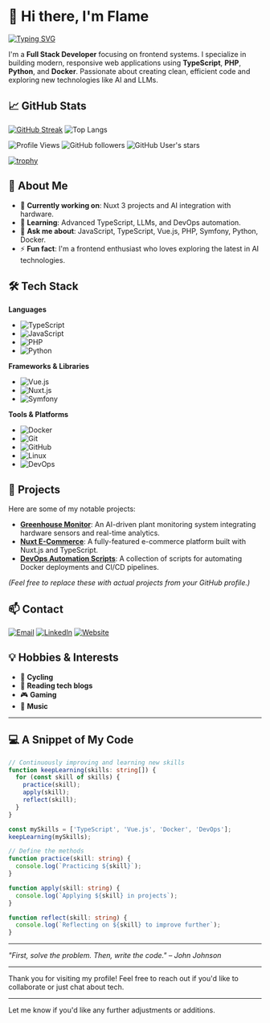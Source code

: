 # 👋 Hi there, I'm Flame

[![Typing SVG](https://readme-typing-svg.demolab.com?font=Fira+Code&weight=100&size=22&letterSpacing=tight&duration=4500&pause=900&color=0090FF&vCenter=true&random=true&width=435&lines=Full-stack+pro%2C+front+to+back.;Clean+code%2C+scalable+solutions.;Intuitive+designs%2C+user-focused.;Always+learning%2C+always+coding.;Coding+Since+'16)](https://git.io/typing-svg)

I'm a **Full Stack Developer** focusing on frontend systems. I specialize in building modern, responsive web applications using **TypeScript**, **PHP**, **Python**, and **Docker**. Passionate about creating clean, efficient code and exploring new technologies like AI and LLMs.



## 📈 GitHub Stats

[![GitHub Streak](https://github-readme-streak-stats.herokuapp.com/?user=lafllamme)](https://git.io/streak-stats)
![Top Langs](https://github-readme-stats.vercel.app/api/top-langs/?username=lafllamme&layout=compact&hide_border=true&theme=default")

![Profile Views](https://komarev.com/ghpvc/?username=lafllamme&base=463000&color=CB1D63)
![GitHub followers](https://img.shields.io/github/followers/lafllamme?style=social)
![GitHub User's stars](https://img.shields.io/github/stars/lafllamme?style=social)


[![trophy](https://github-profile-trophy.vercel.app/?username=lafllamme&row=3&column=3&margin-w=15&margin-h=15&no-bg=true&theme=onedark&no-frame=true
)](https://github.com/ryo-ma/github-profile-trophy)


## 💼 About Me

- 🔭 **Currently working on**: Nuxt 3 projects and AI integration with hardware.
- 🌱 **Learning**: Advanced TypeScript, LLMs, and DevOps automation.
- 💬 **Ask me about**: JavaScript, TypeScript, Vue.js, PHP, Symfony, Python, Docker.
- ⚡ **Fun fact**: I'm a frontend enthusiast who loves exploring the latest in AI technologies.

## 🛠 Tech Stack

**Languages**

- ![TypeScript](https://img.shields.io/badge/-TypeScript-3178C6?style=flat&logo=typescript&logoColor=white)
- ![JavaScript](https://img.shields.io/badge/-JavaScript-F7DF1E?style=flat&logo=javascript&logoColor=black)
- ![PHP](https://img.shields.io/badge/-PHP-777BB4?style=flat&logo=php&logoColor=white)
- ![Python](https://img.shields.io/badge/-Python-3776AB?style=flat&logo=python&logoColor=white)

**Frameworks & Libraries**

- ![Vue.js](https://img.shields.io/badge/-Vue.js-4FC08D?style=flat&logo=vue.js&logoColor=white)
- ![Nuxt.js](https://img.shields.io/badge/-Nuxt.js-00C58E?style=flat&logo=nuxt.js&logoColor=white)
- ![Symfony](https://img.shields.io/badge/-Symfony-000000?style=flat&logo=symfony&logoColor=white)

**Tools & Platforms**

- ![Docker](https://img.shields.io/badge/-Docker-2496ED?style=flat&logo=docker&logoColor=white)
- ![Git](https://img.shields.io/badge/-Git-F05032?style=flat&logo=git&logoColor=white)
- ![GitHub](https://img.shields.io/badge/-GitHub-181717?style=flat&logo=github&logoColor=white)
- ![Linux](https://img.shields.io/badge/-Linux-FCC624?style=flat&logo=linux&logoColor=black)
- ![DevOps](https://img.shields.io/badge/-DevOps-0080FF?style=flat&logo=devops&logoColor=white)

## 🚀 Projects

Here are some of my notable projects:

- [**Greenhouse Monitor**](https://github.com/lafllamme/greenhouse-monitor): An AI-driven plant monitoring system integrating hardware sensors and real-time analytics.
- [**Nuxt E-Commerce**](https://github.com/lafllamme/nuxt-ecommerce): A fully-featured e-commerce platform built with Nuxt.js and TypeScript.
- [**DevOps Automation Scripts**](https://github.com/lafllamme/devops-scripts): A collection of scripts for automating Docker deployments and CI/CD pipelines.

*(Feel free to replace these with actual projects from your GitHub profile.)*

## 📫 Contact

[![Email](https://img.shields.io/badge/-Email-D14836?style=flat&logo=gmail&logoColor=white)](mailto:your.email@example.com)
[![LinkedIn](https://img.shields.io/badge/-LinkedIn-0A66C2?style=flat&logo=linkedin&logoColor=white)](https://linkedin.com/in/your-profile)
[![Website](https://img.shields.io/badge/-Website-000000?style=flat&logo=About.me&logoColor=white)](https://yourwebsite.com)

## 💡 Hobbies & Interests

- 🚴 **Cycling**
- 📖 **Reading tech blogs**
- 🎮 **Gaming**
- 🎵 **Music**

---

## 💻 A Snippet of My Code

```typescript
// Continuously improving and learning new skills
function keepLearning(skills: string[]) {
  for (const skill of skills) {
    practice(skill);
    apply(skill);
    reflect(skill);
  }
}

const mySkills = ['TypeScript', 'Vue.js', 'Docker', 'DevOps'];
keepLearning(mySkills);

// Define the methods
function practice(skill: string) {
  console.log(`Practicing ${skill}`);
}

function apply(skill: string) {
  console.log(`Applying ${skill} in projects`);
}

function reflect(skill: string) {
  console.log(`Reflecting on ${skill} to improve further`);
}
```

---

*"First, solve the problem. Then, write the code." – John Johnson*

---

Thank you for visiting my profile! Feel free to reach out if you'd like to collaborate or just chat about tech.

---

Let me know if you'd like any further adjustments or additions.
